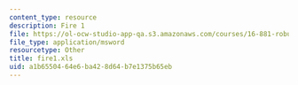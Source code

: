```yaml
---
content_type: resource
description: Fire 1
file: https://ol-ocw-studio-app-qa.s3.amazonaws.com/courses/16-881-robust-system-design-summer-1998/a1b6550464e6ba428d64b7e1375b65eb_fire1.xls
file_type: application/msword
resourcetype: Other
title: fire1.xls
uid: a1b65504-64e6-ba42-8d64-b7e1375b65eb
---
```

